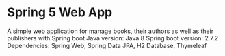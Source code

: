 # Spring 5 Web App

A simple web application for manage books, their authors as well as their publishers with Spring boot 
Java version: Java 8
Spring boot version: 2.7.2
Dependencies: Spring Web, Spring Data JPA, H2 Database, Thymeleaf


